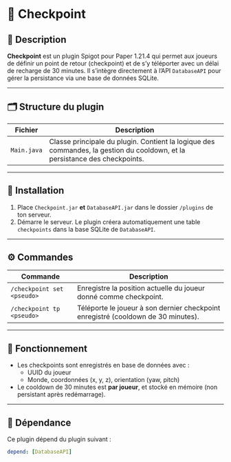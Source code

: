 # 🧭 Checkpoint

## 🎯 Description

**Checkpoint** est un plugin Spigot pour Paper 1.21.4 qui permet aux joueurs de définir un point de retour (checkpoint) et de s’y téléporter avec un délai de recharge de 30 minutes. Il s’intègre directement à l’API `DatabaseAPI` pour gérer la persistance via une base de données SQLite.

---

## 🗂️ Structure du plugin

| Fichier | Description |
|--------|-------------|
| `Main.java` | Classe principale du plugin. Contient la logique des commandes, la gestion du cooldown, et la persistance des checkpoints. |

---

## 🚀 Installation

1. Place `Checkpoint.jar` **et** `DatabaseAPI.jar` dans le dossier `/plugins` de ton serveur.
2. Démarre le serveur. Le plugin créera automatiquement une table `checkpoints` dans la base SQLite de `DatabaseAPI`.

---

## ⚙️ Commandes

| Commande | Description |
|---------|-------------|
| `/checkpoint set <pseudo>` | Enregistre la position actuelle du joueur donné comme checkpoint. |
| `/checkpoint tp <pseudo>` | Téléporte le joueur à son dernier checkpoint enregistré (cooldown de 30 minutes). |

---

## 🧠 Fonctionnement

- Les checkpoints sont enregistrés en base de données avec :
    - UUID du joueur
    - Monde, coordonnées (x, y, z), orientation (yaw, pitch)
- Le cooldown de 30 minutes est **par joueur**, et stocké en mémoire (non persistant après redémarrage).

---

## 🔗 Dépendance

Ce plugin dépend du plugin suivant :

```yaml
depend: [DatabaseAPI]
